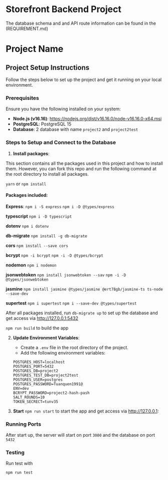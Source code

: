 # Storefront Backend Project

The database schema and and API route information can be found in the (REQUIREMENT.md)

# Project Name

## Project Setup Instructions

Follow the steps below to set up the project and get it running on your local environment.

### Prerequisites

Ensure you have the following installed on your system:
- **Node.js (v16.16)**: https://nodejs.org/dist/v16.16.0/node-v16.16.0-x64.msi
- **PostgreSQL**: PostgreSQL 15
- **Database**: 2 database with name `project2` and `project2test`

### Steps to Setup and Connect to the Database

1. **Install packages**:

This section contains all the packages used in this project and how to install them. However, you can fork this repo and run the following command at the root directory to install all packages.

`yarn` or `npm install`

#### Packages included:

**Express**: 
`npm i -S express` 
`npm i -D @types/express`

**typescript**
`npm i -D typescript`

**dotenv**
`npm i dotenv`

**db-migrate**
`npm install -g db-migrate`

**cors**
`npm install --save cors`

**bcrypt**
`npm -i bcrypt`
`npm -i -D @types/bcrypt`

**nodemon**
`npm i nodemon`

**jsonwebtoken**
`npm install jsonwebtoken --sav`
`npm -i -D @types/jsonwebtoken`

**jasmine**
`npm install jasmine @types/jasmine @ert78gb/jasmine-ts ts-node --save-dev`

**supertest**
`npm i supertest`
`npm i --save-dev @types/supertest`

After all packages installed, run `db-migrate up` to set up the database and get access via http://127.0.0.1:5432

`npm run build` to build the app

2. **Update Environment Variables**:
   - Create a `.env` file in the root directory of the project.
   - Add the following environment variables:
    ```env
    POSTGRES_HOST=localhost
    POSTGRES_PORT=5432
    POSTGRES_DB=project2
    POSTGRES_TEST_DB=project2test 
    POSTGRES_USER=postgres
    POSTGRES_PASSWORD=Tuanquen1991@
    ENV=dev
    BCRYPT_PASSWORD=project2-hash-pash
    SALT_ROUNDS=10
    TOKEN_SECRECT=tunv35
    ```

3. **Start** 
`npm run start` to start the app and get access via http://127.0.0.1:


### Running Ports 
After start up, the server will start on port `3000` and the database on port `5432`

### Testing
Run test with 

`npm run test`